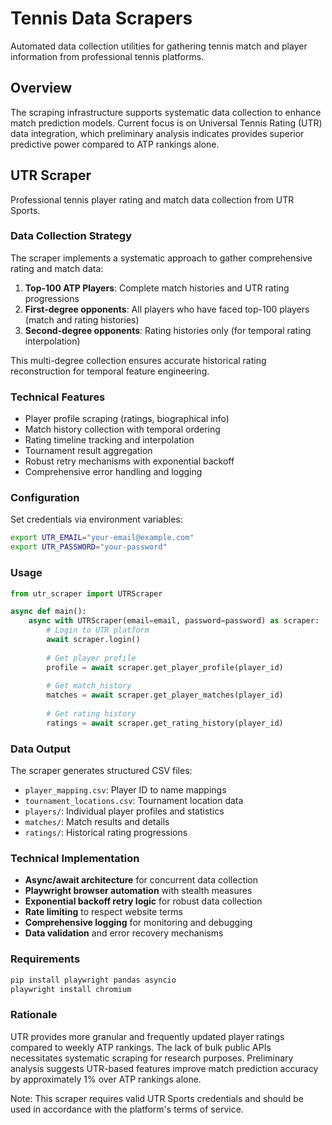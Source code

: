 # Tennis Data Scrapers

Automated data collection utilities for gathering tennis match and player information from professional tennis platforms.

## Overview

The scraping infrastructure supports systematic data collection to enhance match prediction models. Current focus is on Universal Tennis Rating (UTR) data integration, which preliminary analysis indicates provides superior predictive power compared to ATP rankings alone.

## UTR Scraper

Professional tennis player rating and match data collection from UTR Sports.

### Data Collection Strategy

The scraper implements a systematic approach to gather comprehensive rating and match data:

1. **Top-100 ATP Players**: Complete match histories and UTR rating progressions
2. **First-degree opponents**: All players who have faced top-100 players (match and rating histories)
3. **Second-degree opponents**: Rating histories only (for temporal rating interpolation)

This multi-degree collection ensures accurate historical rating reconstruction for temporal feature engineering.

### Technical Features
- Player profile scraping (ratings, biographical info)
- Match history collection with temporal ordering
- Rating timeline tracking and interpolation
- Tournament result aggregation
- Robust retry mechanisms with exponential backoff
- Comprehensive error handling and logging

### Configuration

Set credentials via environment variables:
```bash
export UTR_EMAIL="your-email@example.com"
export UTR_PASSWORD="your-password"
```

### Usage

```python
from utr_scraper import UTRScraper

async def main():
    async with UTRScraper(email=email, password=password) as scraper:
        # Login to UTR platform
        await scraper.login()
        
        # Get player profile
        profile = await scraper.get_player_profile(player_id)
        
        # Get match history
        matches = await scraper.get_player_matches(player_id)
        
        # Get rating history
        ratings = await scraper.get_rating_history(player_id)
```

### Data Output

The scraper generates structured CSV files:
- `player_mapping.csv`: Player ID to name mappings
- `tournament_locations.csv`: Tournament location data
- `players/`: Individual player profiles and statistics
- `matches/`: Match results and details
- `ratings/`: Historical rating progressions

### Technical Implementation

- **Async/await architecture** for concurrent data collection
- **Playwright browser automation** with stealth measures
- **Exponential backoff retry logic** for robust data collection
- **Rate limiting** to respect website terms
- **Comprehensive logging** for monitoring and debugging
- **Data validation** and error recovery mechanisms

### Requirements

```bash
pip install playwright pandas asyncio
playwright install chromium
```

### Rationale

UTR provides more granular and frequently updated player ratings compared to weekly ATP rankings. The lack of bulk public APIs necessitates systematic scraping for research purposes. Preliminary analysis suggests UTR-based features improve match prediction accuracy by approximately 1% over ATP rankings alone.

Note: This scraper requires valid UTR Sports credentials and should be used in accordance with the platform's terms of service.